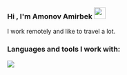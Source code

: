### Hi , I'm Amonov Amirbek <img src="https://media.giphy.com/media/hvRJCLFzcasrR4ia7z/giphy.gif" width="27px">

I work remotely and like to travel a lot.

### Languages and tools I work with:

<code><img src="https://www.citypng.com/public/uploads/small/11664330368ob5h372ielvkzxwwqhffufkhe7kff0em7t6bwyqb84ygvjuzqhj29jopkhbg86ucwyupqz7wy9eyq9fkmwtfs5viahwbrkhvnaqd.png"></code>

